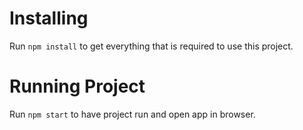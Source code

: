 # Installing
Run `npm install` to get everything that is required to use this project.

# Running Project
Run `npm start` to have project run and open app in browser.